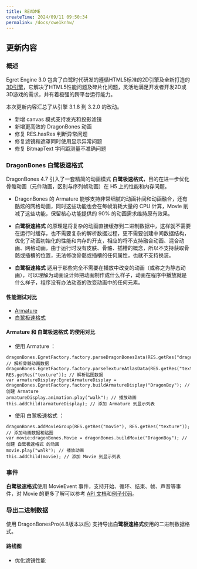 ```yaml
---
title: README
createTime: 2024/09/11 09:50:34
permalink: /docs/cwe1knhw/
---
```

## 更新内容

### 概述

Egret Engine 3.0 包含了白鹭时代研发的遵循HTML5标准的2D引擎及全新打造的[3D引擎](https://github.com/egret-labs/egret-3d)，它解决了HTML5性能问题及碎片化问题，灵活地满足开发者开发2D或3D游戏的需求，并有着极强的跨平台运行能力。


本次更新内容汇总了从引擎 3.1.8 到 3.2.0 的改动。

* 新增 canvas 模式支持发光和投影滤镜
* 新增更高效的 DragonBones 动画
* 修复 RES.hasRes 判断异常问题
* 修复滤镜和遮罩同时使用显示异常问题
* 修复 BitmapText 字间距测量不准确问题


### DragonBones 白鹭极速格式
DragonBones 4.7 引入了一套精简的动画模式 **白鹭极速格式**，目的在进一步优化骨骼动画（元件动画，区别与序列帧动画）在 H5 上的性能和内存问题。

* DragonBones 的 Armature 能够支持非常细腻的动画补间和动画融合，还有酷炫的网格动画，同时这些功能也会在每帧消耗大量的 CPU 计算，Movie 削减了这些功能，保留核心功能提供的 90% 的动画需求维持原有效果。

* **白鹭极速格式** 的原理是将复杂的动画直接缓存到二进制数据中，这样就不需要在运行时缓存，也不需要复杂的解析数据过程，更不需要创建中间数据结构，优化了动画初始化的性能和内存的开支，相应的将不支持融合动画、混合动画、网格动画，由于运行时没有皮肤、骨骼、插槽的概念，所以不支持获取骨骼或插槽的位置，无法修改骨骼或插槽的任何属性，也就不支持换装。

* **白鹭极速格式** 适用于那些完全不需要在播放中改变的动画（或称之为静态动画），可以理解为动画设计师把动画制作成什么样子，动画在程序中播放就是什么样子，程序没有办法动态的改变动画中的任何元素。

#### 性能测试对比
* [Armature](http://developer.egret.com/cn/article/index/id/1044)
* [白鹭极速格式](http://developer.egret.com/cn/article/index/id/1045)

#### Armature 和 白鹭极速格式 的使用对比
* 使用 Armature ： 

```
dragonBones.EgretFactory.factory.parseDragonBonesData(RES.getRes("dragonBonesData")); // 解析骨骼动画数据
dragonBones.EgretFactory.factory.parseTextureAtlasData(RES.getRes("textureData"), RES.getRes("texture")); // 解析贴图数据
var armatureDisplay:EgretArmatureDisplay = dragonBones.EgretFactory.factory.buildArmatureDisplay("DragonBoy"); // 创建 Armature
armatureDisplay.animation.play("walk"); // 播放动画
this.addChild(armatureDisplay); // 添加 Armature 到显示列表
```

* 使用 白鹭极速格式 ：

```
dragonBones.addMovieGroup(RES.getRes("movie"), RES.getRes("texture")); // 添加动画数据和贴图
var movie:dragonBones.Movie = dragonBones.buildMovie("DragonBoy"); // 创建 白鹭极速格式 的动画
movie.play("walk"); // 播放动画
this.addChild(movie); // 添加 Movie 到显示列表
```

### 事件
 **白鹭极速格式**使用 MovieEvent 事件，支持开始、循环、结束、帧、声音等事件，对 Movie 的更多了解可以参考 [API 文档](http://developer.egret.com/cn/apidoc/)和[例子代码](http://developer.egret.com/cn/portal/article/index/id/1046)。

### 导出二进制数据
使用 DragonBonesPro(4.8版本以后) 支持导出**白鹭极速格式**使用的二进制数据格式。


#### 路线图
* 优化滤镜性能
